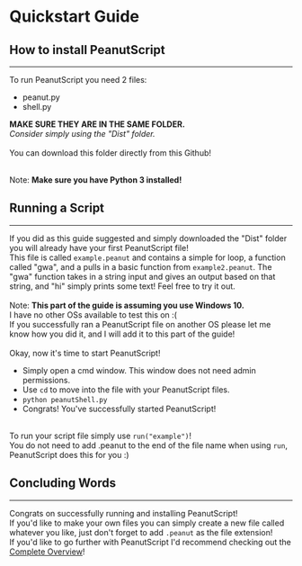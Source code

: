 # Quickstart Guide
## How to install PeanutScript
____
To run PeanutScript you need 2 files:
- peanut.py
- shell.py <br>

**MAKE SURE THEY ARE IN THE SAME FOLDER.** <br>
*Consider simply using the "Dist" folder.*<br><br>
You can download this folder directly from this Github!<br><br>

Note: **Make sure you have Python 3 installed!**

## Running a Script
___
If you did as this guide suggested and simply downloaded the "Dist" folder you will already have your first PeanutScript file!<br>
This file is called `example.peanut` and contains a simple for loop, a function called "gwa", and a pulls in a basic function from `example2.peanut`. The "gwa" function takes in a string input and gives an output based on that string, and "hi" simply prints some text! Feel free to try it out.<br><br>
Note: **This part of the guide is assuming you use Windows 10.**<br>
I have no other OSs available to test this on :( <br>
If you successfully ran a PeanutScript file on another OS please let me know how you did it, and I will add it to this part of the guide!<br><br>
Okay, now it's time to start PeanutScript!
- Simply open a cmd window. This window does not need admin permissions.
- Use `cd` to move into the file with your PeanutScript files.
- `python peanutShell.py`
- Congrats! You've successfully started PeanutScript! <br><br>

To run your script file simply use `run("example")`!<br>
You do not need to add .peanut to the end of the file name when using `run`, PeanutScript does this for you :)

## Concluding Words
____
Congrats on successfully running and installing PeanutScript!<br>
If you'd like to make your own files you can simply create a new file called whatever you like, just don't forget to add `.peanut` as the file extension!<br>
If you'd like to go further with PeanutScript I'd recommend checking out the [Complete Overview](COMPLETEOVERVIEW.md)!